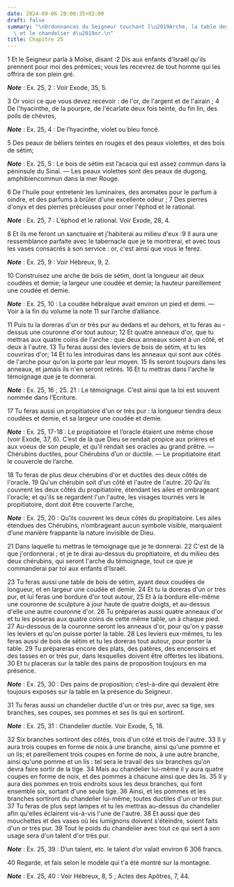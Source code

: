 ```yaml
---
date: 2024-09-06 20:00:35+02:00
draft: false
summary: "\nOrdonnances du Seigneur touchant l\u2019Arche, la table des pains de proposition\
  \ et le chandelier d\u2019or.\n"
title: Chapitre 25
---
```





1 Et le Seigneur parla à Moïse, disant :2 Dis aux enfants d'Israël qu'ils prennent pour moi des prémices; vous les recevrez de tout homme qui les offrira de son plein gré.

***Note*** :  Ex. 25, 2 : Voir Exode, 35, 5.

3 Or voici ce que vous devez recevoir : de l'or, de l'argent et de l'airain ; 4 De l'hyacinthe, de la pourpre, de l'écarlate deux fois teinte, du fin lin, des poils de chèvres,

***Note*** :  Ex. 25, 4 : De l’hyacinthe, violet ou bleu foncé.

5 Des peaux de béliers teintes en rouges et des peaux violettes, et des bois de sétim;

***Note*** :  Ex. 25, 5 : Le bois de sétim est l’acacia qui est assez commun dans la péninsule du Sinaï. ― Les peaux violettes sont des peaux de dugong, amphibiencommun dans la mer Rouge.

6 De l'huile pour entretenir les luminaires, des aromates pour le parfum à oindre, et des parfums à brûler d'une excellente odeur ; 7 Des pierres d'onyx et des pierres précieuses pour orner l'éphod et le rational.

***Note*** :  Ex. 25, 7 : L’éphod et le rational. Voir Exode, 28, 4.

8 Et ils me feront un sanctuaire et j'habiterai au milieu d'eux :9 Il aura une ressemblance parfaite avec le tabernacle que je te montrerai, et avec tous les vases consacrés à son service : or, c'est ainsi que vous le ferez.

***Note*** :  Ex. 25, 9 : Voir Hébreux, 9, 2.


10 Construisez une arche de bois de sétim, dont la longueur ait deux coudées et demie; la largeur une coudée et demie; la hauteur pareillement une coudée et demie.

***Note*** :  Ex. 25, 10 : La coudée hébraïque avait environ un pied et demi. ― Voir à la fin du volume la note 11 sur l’arche d’alliance.

11 Puis tu la doreras d'un or très pur au dedans et au dehors, et tu feras au - dessus une couronne d'or tout autour; 12 Et quatre anneaux d'or, que tu mettras aux quatre coins de l'arche : que deux anneaux soient à un côté, et deux à l'autre. 13 Tu feras aussi des leviers de bois de sétim, et tu les couvriras d'or; 14 Et tu les introduiras dans les anneaux qui sont aux côtés de l'arche pour qu'on la porte par leur moyen. 15 Ils seront toujours dans les anneaux, et jamais ils n'en seront retirés. 16 Et tu mettras dans l'arche le témoignage que je te donnerai.

***Note*** :  Ex. 25, 16 ; 25. 21 : Le témoignage. C’est ainsi que la loi est souvent nommée dans l’Ecriture.


17 Tu feras aussi un propitiatoire d'un or très pur : la longueur tiendra deux coudées et demie, et sa largeur une coudée et demie.

***Note*** :  Ex. 25, 17-18 : Le propitiatoire et l’oracle étaient une même chose (voir Exode, 37, 6). C’est de là que Dieu se rendait propice aux prières et aux voeux de son peuple, et qu’il rendait ses oracles au grand prêtre. ― Chérubins ductiles, pour Chérubins d’un or ductile. ― Le propitiatoire était le couvercle de l’arche.

18 Tu feras de plus deux chérubins d'or et ductiles des deux côtés de l'oracle. 19 Qu'un chérubin soit d'un côté et l'autre de l'autre. 20 Qu'ils couvrent les deux côtés du propitiatoire, étendant les ailes et ombrageant l'oracle; et qu'ils se regardent l'un l'autre, les visages tournés vers le propitiatoire, dont doit être couverte l'arche,

***Note*** :  Ex. 25, 20 : Qu’ils couvrent les deux côtés du propitiatoire. Les ailes étendues des Chérubins, n’ombrageant aucun symbole visible, marquaient d’une manière frappante la nature invisible de Dieu.

21 Dans laquelle tu mettras le témoignage que je te donnerai. 22 C'est de là que j'ordonnerai ; et je te dirai au-dessus du propitiatoire, et du milieu des deux chérubins, qui seront l'arche du témoignage, tout ce que je commanderai par toi aux enfants d'Israël.


23 Tu feras aussi une table de bois de sétim, ayant deux coudées de longueur, et en largeur une coudée et demie. 24 Et tu la doreras d'un or très pur, et lui feras une bordure d'or tout autour, 25 Et à la bordure elle-même une couronne de sculpture à jour haute de quatre doigts, et au-dessus d'elle une autre couronne d'or. 26 Tu prépareras aussi quatre anneaux d'or et tu les poseras aux quatre coins de cette même table, un à chaque pied. 27 Au-dessous de la couronne seront les anneaux d'or, pour qu'on y passe les leviers et qu'on puisse porter la table. 28 Les leviers eux-mêmes, tu les feras aussi de bois de sétim et tu les doreras tout autour, pour porter la table. 29 Tu prépareras encore des plats, des patères, des encensoirs et des tasses en or très pur, dans lesquelles doivent être offertes les libations. 30 Et tu placeras sur la table des pains de proposition toujours en ma présence.

***Note*** :  Ex. 25, 30 : Des pains de proposition; c’est-à-dire qui devaient être toujours exposés sur la table en la présence du Seigneur.


31 Tu feras aussi un chandelier ductile d'un or très pur, avec sa tige, ses branches, ses coupes, ses pommes et ses lis qui en sortiront.

***Note*** :  Ex. 25, 31 : Chandelier ductile. Voir Exode, 5, 18.

32 Six branches sortiront des côtés, trois d'un côté et trois de l'autre. 33 II y aura trois coupes en forme de noix à une branche, ainsi qu'une pomme et un lis; et pareillement trois coupes en forme de noix, à une autre branche, ainsi qu'une pomme et un lis : tel sera le travail des six branches qu'on devra faire sortir de la tige. 34 Mais au chandelier lui-même il y aura quatre coupes en forme de noix, et des pommes à chacune ainsi que des lis. 35 Il y aura des pommes en trois endroits sous les deux branches, qui font ensemble six, sortant d'une seule tige. 36 Ainsi, et les pommes et les branches sortiront du chandelier lui-même, toutes ductiles d'un or très pur. 37 Tu feras de plus sept lampes et tu les mettras au-dessus du chandelier afin qu'elles éclairent vis-à-vis l'une de l'autre. 38 Et aussi que des mouchettes et des vases où les lumignons doivent s'éteindre, soient faits d'un or très pur. 39 Tout le poids du chandelier avec tout ce qui sert à son usage sera d'un talent d'or très pur.

***Note*** :  Ex. 25, 39 : D’un talent, etc. le talent d’or valait environ 6 306 francs.

40 Regarde, et fais selon le modèle qui t'a été montré sur la montagne.

***Note*** :  Ex. 25, 40 : Voir Hébreux, 8, 5 ; Actes des Apôtres, 7, 44.

